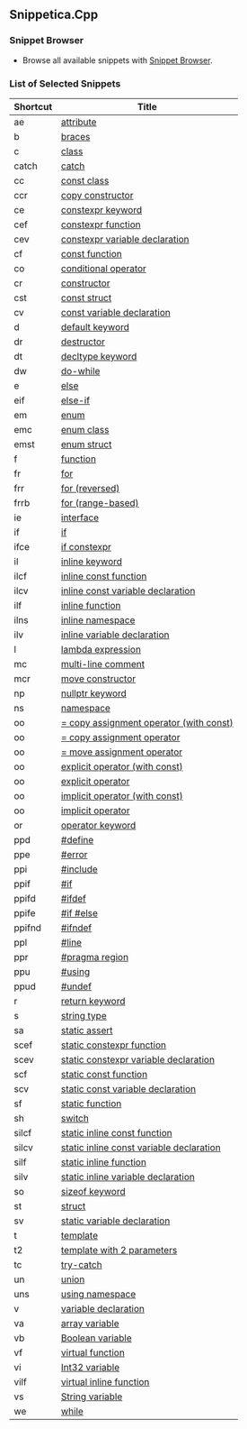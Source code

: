## Snippetica.Cpp

### Snippet Browser
* Browse all available snippets with [Snippet Browser](http://pihrt.net/snippetica/snippets?engine=vs&language=cpp).

### List of Selected Snippets

Shortcut | Title
-------- | -----
ae|[attribute](Attribute.snippet)
b|[braces](Braces.snippet)
c|[class](class.snippet)
catch|[catch](Catch.snippet)
cc|[const class](ConstClass.snippet)
ccr|[copy constructor](CopyConstructor.snippet)
ce|[constexpr keyword](ConstExprKeyword.snippet)
cef|[constexpr function](ConstExprFunction.snippet)
cev|[constexpr variable declaration](ConstExprVariable.snippet)
cf|[const function](ConstFunction.snippet)
co|[conditional operator](ConditionalOperator.snippet)
cr|[constructor](Constructor.snippet)
cst|[const struct](ConstStruct.snippet)
cv|[const variable declaration](ConstVariable.snippet)
d|[default keyword](DefaultKeyword.snippet)
dr|[destructor](destructor.snippet)
dt|[decltype keyword](DeclTypeKeyword.snippet)
dw|[do\-while](DoWhile.snippet)
e|[else](else.snippet)
eif|[else\-if](ElseIf.snippet)
em|[enum](enum.snippet)
emc|[enum class](EnumClass.snippet)
emst|[enum struct](EnumStruct.snippet)
f|[ function](Function.snippet)
fr|[for](for.snippet)
frr|[for \(reversed\)](ForReversed.snippet)
frrb|[for \(range\-based\)](ForRangeBased.snippet)
ie|[interface](interface.snippet)
if|[if](if.snippet)
ifce|[if constexpr](IfConstExpr.snippet)
il|[inline keyword](InlineKeyword.snippet)
ilcf|[inline const function](InlineConstFunction.snippet)
ilcv|[inline const variable declaration](InlineConstVariable.snippet)
ilf|[inline function](InlineFunction.snippet)
ilns|[inline namespace](InlineNamespace.snippet)
ilv|[inline variable declaration](InlineVariable.snippet)
l|[lambda expression](LambdaExpression.snippet)
mc|[multi\-line comment](MultilineComment.snippet)
mcr|[move constructor](MoveConstructor.snippet)
np|[nullptr keyword](NullPtrKeyword.snippet)
ns|[namespace](namespace.snippet)
oo|[= copy assignment operator \(with const\)](OverloadedOperatorCopyAssignmentWithConst.snippet)
oo|[= copy assignment operator](OverloadedOperatorCopyAssignment.snippet)
oo|[= move assignment operator](OverloadedOperatorMoveAssignment.snippet)
oo|[explicit operator \(with const\)](OverloadedOperatorExplicitWithConst.snippet)
oo|[explicit operator](OverloadedOperatorExplicit.snippet)
oo|[implicit operator \(with const\)](OverloadedOperatorImplicitWithConst.snippet)
oo|[implicit operator](OverloadedOperatorImplicit.snippet)
or|[operator keyword](OperatorKeyword.snippet)
ppd|[\#define](PreprocessorDirectiveDefine.snippet)
ppe|[\#error](PreprocessorDirectiveError.snippet)
ppi|[\#include](PreprocessorDirectiveInclude.snippet)
ppif|[\#if](PreprocessorDirectiveIf.snippet)
ppifd|[\#ifdef](PreprocessorDirectiveIfdef.snippet)
ppife|[\#if \#else](PreprocessorDirectiveIfElse.snippet)
ppifnd|[\#ifndef](PreprocessorDirectiveIfndef.snippet)
ppl|[\#line](PreprocessorDirectiveLine.snippet)
ppr|[\#pragma region](PreprocessorDirectiveRegion.snippet)
ppu|[\#using](PreprocessorDirectiveUsing.snippet)
ppud|[\#undef](PreprocessorDirectiveUndef.snippet)
r|[return keyword](ReturnKeyword.snippet)
s|[string type](StringType.snippet)
sa|[static assert](StaticAssert.snippet)
scef|[static constexpr function](StaticConstExprFunction.snippet)
scev|[static constexpr variable declaration](StaticConstExprVariable.snippet)
scf|[static const function](StaticConstFunction.snippet)
scv|[static const variable declaration](StaticConstVariable.snippet)
sf|[static function](StaticFunction.snippet)
sh|[switch](switch.snippet)
silcf|[static inline const function](StaticInlineConstFunction.snippet)
silcv|[static inline const variable declaration](StaticInlineConstVariable.snippet)
silf|[static inline function](StaticInlineFunction.snippet)
silv|[static inline variable declaration](StaticInlineVariable.snippet)
so|[sizeof keyword](SizeOfKeyword.snippet)
st|[struct](struct.snippet)
sv|[static variable declaration](StaticVariable.snippet)
t|[template](Template.snippet)
t2|[template with 2 parameters](TemplateWithTwoParameters.snippet)
tc|[try\-catch](TryCatch.snippet)
un|[union](union.snippet)
uns|[using namespace](UsingNamespace.snippet)
v|[variable declaration](Variable.snippet)
va|[array variable](ArrayOfTVariable.snippet)
vb|[Boolean variable](BooleanVariable.snippet)
vf|[virtual function](VirtualFunction.snippet)
vi|[Int32 variable](Int32Variable.snippet)
vilf|[virtual inline function](VirtualInlineFunction.snippet)
vs|[String variable](StringVariable.snippet)
we|[while](while.snippet)
